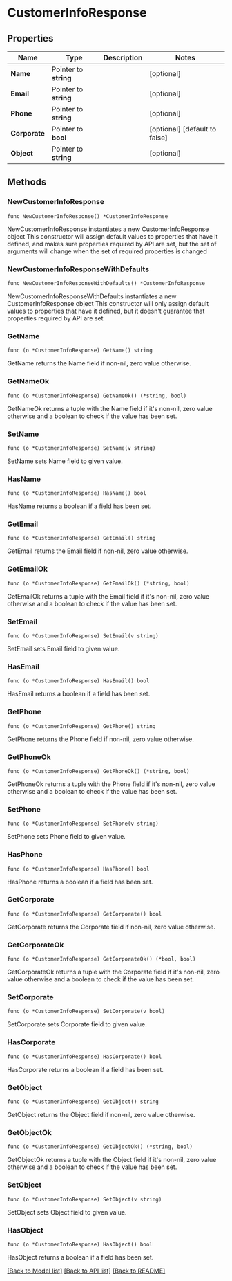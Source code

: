 # CustomerInfoResponse

## Properties

Name | Type | Description | Notes
------------ | ------------- | ------------- | -------------
**Name** | Pointer to **string** |  | [optional] 
**Email** | Pointer to **string** |  | [optional] 
**Phone** | Pointer to **string** |  | [optional] 
**Corporate** | Pointer to **bool** |  | [optional] [default to false]
**Object** | Pointer to **string** |  | [optional] 

## Methods

### NewCustomerInfoResponse

`func NewCustomerInfoResponse() *CustomerInfoResponse`

NewCustomerInfoResponse instantiates a new CustomerInfoResponse object
This constructor will assign default values to properties that have it defined,
and makes sure properties required by API are set, but the set of arguments
will change when the set of required properties is changed

### NewCustomerInfoResponseWithDefaults

`func NewCustomerInfoResponseWithDefaults() *CustomerInfoResponse`

NewCustomerInfoResponseWithDefaults instantiates a new CustomerInfoResponse object
This constructor will only assign default values to properties that have it defined,
but it doesn't guarantee that properties required by API are set

### GetName

`func (o *CustomerInfoResponse) GetName() string`

GetName returns the Name field if non-nil, zero value otherwise.

### GetNameOk

`func (o *CustomerInfoResponse) GetNameOk() (*string, bool)`

GetNameOk returns a tuple with the Name field if it's non-nil, zero value otherwise
and a boolean to check if the value has been set.

### SetName

`func (o *CustomerInfoResponse) SetName(v string)`

SetName sets Name field to given value.

### HasName

`func (o *CustomerInfoResponse) HasName() bool`

HasName returns a boolean if a field has been set.

### GetEmail

`func (o *CustomerInfoResponse) GetEmail() string`

GetEmail returns the Email field if non-nil, zero value otherwise.

### GetEmailOk

`func (o *CustomerInfoResponse) GetEmailOk() (*string, bool)`

GetEmailOk returns a tuple with the Email field if it's non-nil, zero value otherwise
and a boolean to check if the value has been set.

### SetEmail

`func (o *CustomerInfoResponse) SetEmail(v string)`

SetEmail sets Email field to given value.

### HasEmail

`func (o *CustomerInfoResponse) HasEmail() bool`

HasEmail returns a boolean if a field has been set.

### GetPhone

`func (o *CustomerInfoResponse) GetPhone() string`

GetPhone returns the Phone field if non-nil, zero value otherwise.

### GetPhoneOk

`func (o *CustomerInfoResponse) GetPhoneOk() (*string, bool)`

GetPhoneOk returns a tuple with the Phone field if it's non-nil, zero value otherwise
and a boolean to check if the value has been set.

### SetPhone

`func (o *CustomerInfoResponse) SetPhone(v string)`

SetPhone sets Phone field to given value.

### HasPhone

`func (o *CustomerInfoResponse) HasPhone() bool`

HasPhone returns a boolean if a field has been set.

### GetCorporate

`func (o *CustomerInfoResponse) GetCorporate() bool`

GetCorporate returns the Corporate field if non-nil, zero value otherwise.

### GetCorporateOk

`func (o *CustomerInfoResponse) GetCorporateOk() (*bool, bool)`

GetCorporateOk returns a tuple with the Corporate field if it's non-nil, zero value otherwise
and a boolean to check if the value has been set.

### SetCorporate

`func (o *CustomerInfoResponse) SetCorporate(v bool)`

SetCorporate sets Corporate field to given value.

### HasCorporate

`func (o *CustomerInfoResponse) HasCorporate() bool`

HasCorporate returns a boolean if a field has been set.

### GetObject

`func (o *CustomerInfoResponse) GetObject() string`

GetObject returns the Object field if non-nil, zero value otherwise.

### GetObjectOk

`func (o *CustomerInfoResponse) GetObjectOk() (*string, bool)`

GetObjectOk returns a tuple with the Object field if it's non-nil, zero value otherwise
and a boolean to check if the value has been set.

### SetObject

`func (o *CustomerInfoResponse) SetObject(v string)`

SetObject sets Object field to given value.

### HasObject

`func (o *CustomerInfoResponse) HasObject() bool`

HasObject returns a boolean if a field has been set.


[[Back to Model list]](../README.md#documentation-for-models) [[Back to API list]](../README.md#documentation-for-api-endpoints) [[Back to README]](../README.md)


